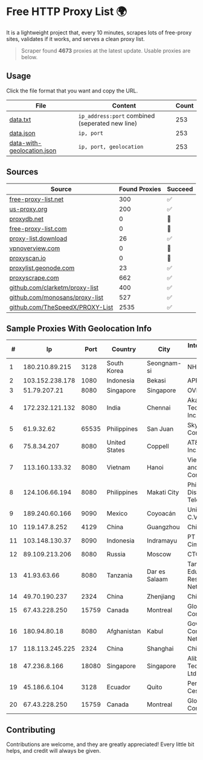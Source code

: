 
# Free HTTP Proxy List 🌍

It is a lightweight project that, every 10 minutes, scrapes lots of free-proxy sites, validates if it works, and serves a clean proxy list.


> Scraper found **4673** proxies at the latest update. Usable proxies are below.

## Usage

Click the file format that you want and copy the URL.


|File|Content|Count|
|----|-------|-----|
|[data.txt](https://raw.githubusercontent.com/themiralay/Proxy-List-World/master/data.txt)|`ip_address:port` combined (seperated new line)|253|
|[data.json](https://raw.githubusercontent.com/themiralay/Proxy-List-World/master/data.json)|`ip, port`|253|
|[data-with-geolocation.json](https://raw.githubusercontent.com/themiralay/Proxy-List-World/master/data-with-geolocation.json)|`ip, port, geolocation`|253|

## Sources

|Source|Found Proxies|Succeed|
|------|-------------|-------|
|[free-proxy-list.net](https://free-proxy-list.net)|300|✅|
|[us-proxy.org](https://www.us-proxy.org)|200|✅|
|[proxydb.net](http://proxydb.net)|0|🚫|
|[free-proxy-list.com](https://free-proxy-list.com/?page=&port=&type%5B%5D=http&type%5B%5D=https&up_time=0&search=Search)|0|🚫|
|[proxy-list.download](https://www.proxy-list.download/HTTP)|26|✅|
|[vpnoverview.com](https://vpnoverview.com/privacy/anonymous-browsing/free-proxy-servers)|0|🚫|
|[proxyscan.io](https://www.proxyscan.io)|0|🚫|
|[proxylist.geonode.com](https://proxylist.geonode.com/api/proxy-list?limit=300&page=1&sort_by=lastChecked&sort_type=desc&protocols=http,https)|23|✅|
|[proxyscrape.com](https://api.proxyscrape.com/v2/?request=displayproxies&protocol=http&timeout=10000&country=all&ssl=all&anonymity=all)|662|✅|
|[github.com/clarketm/proxy-list](https://raw.githubusercontent.com/clarketm/proxy-list/master/proxy-list-raw.txt)|400|✅|
|[github.com/monosans/proxy-list](https://raw.githubusercontent.com/monosans/proxy-list/main/proxies/http.txt)|527|✅|
|[github.com/TheSpeedX/PROXY-List](https://raw.githubusercontent.com/TheSpeedX/PROXY-List/master/http.txt)|2535|✅|


## Sample Proxies With Geolocation Info

|#|Ip|Port|Country|City|Internet Service Provider|
|-|--|----|-------|----|-------------------------|
|1|180.210.89.215|3128|South Korea|Seongnam-si|NHNCLOUD|
|2|103.152.238.178|1080|Indonesia|Bekasi|APRIN|
|3|51.79.207.21|8080|Singapore|Singapore|OVH SAS|
|4|172.232.121.132|8080|India|Chennai|Akamai Technologies, Inc.|
|5|61.9.32.62|65535|Philippines|San Juan|Sky Cable Corporation|
|6|75.8.34.207|8080|United States|Coppell|AT&T Services, Inc.|
|7|113.160.133.32|8080|Vietnam|Hanoi|VietNam Post and Telecom Corporation|
|8|124.106.66.194|8080|Philippines|Makati City|Philippine Long Distance Telephone Co.|
|9|189.240.60.166|9090|Mexico|Coyoacán|Uninet S.A. de C.V.|
|10|119.147.8.252|4129|China|Guangzhou|Chinanet|
|11|103.148.130.37|8090|Indonesia|Indramayu|PT Anugerah Cimanuk Raya|
|12|89.109.213.206|8080|Russia|Moscow|CTC-JNPR|
|13|41.93.63.66|8080|Tanzania|Dar es Salaam|Tanzania Education And Research Network|
|14|49.70.190.237|2324|China|Zhenjiang|Chinanet|
|15|67.43.228.250|15759|Canada|Montreal|GloboTech Communications|
|16|180.94.80.18|8080|Afghanistan|Kabul|Government Communications Network|
|17|118.113.245.225|2324|China|Shanghai|Chinanet|
|18|47.236.8.166|18080|Singapore|Singapore|Alibaba (US) Technology Co., Ltd.|
|19|45.186.6.104|3128|Ecuador|Quito|Perez Tito Julio Cesar|
|20|67.43.228.250|15759|Canada|Montreal|GloboTech Communications|



## Contributing

Contributions are welcome, and they are greatly appreciated! Every
little bit helps, and credit will always be given.


